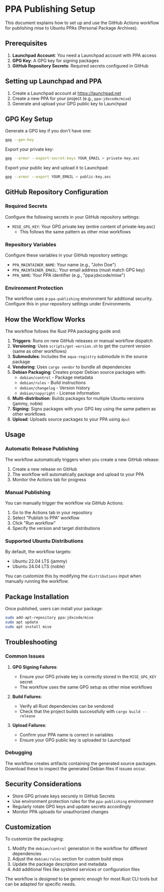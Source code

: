 # PPA Publishing Setup

This document explains how to set up and use the GitHub Actions workflow for publishing mise to Ubuntu PPAs (Personal Package Archives).

## Prerequisites

1. **Launchpad Account**: You need a Launchpad account with PPA access
2. **GPG Key**: A GPG key for signing packages
3. **GitHub Repository Secrets**: Required secrets configured in GitHub

## Setting up Launchpad and PPA

1. Create a Launchpad account at https://launchpad.net
2. Create a new PPA for your project (e.g., `ppa:jdxcode/mise`)
3. Generate and upload your GPG public key to Launchpad

## GPG Key Setup

Generate a GPG key if you don't have one:

```bash
gpg --gen-key
```

Export your private key:
```bash
gpg --armor --export-secret-keys YOUR_EMAIL > private-key.asc
```

Export your public key and upload it to Launchpad:
```bash
gpg --armor --export YOUR_EMAIL > public-key.asc
```

## GitHub Repository Configuration

### Required Secrets

Configure the following secrets in your GitHub repository settings:

- `MISE_GPG_KEY`: Your GPG private key (entire content of private-key.asc)
  - This follows the same pattern as other mise workflows

### Repository Variables

Configure these variables in your GitHub repository settings:

- `PPA_MAINTAINER_NAME`: Your name (e.g., "John Doe")
- `PPA_MAINTAINER_EMAIL`: Your email address (must match GPG key)
- `PPA_NAME`: Your PPA identifier (e.g., "ppa:jdxcode/mise")

### Environment Protection

The workflow uses a `ppa-publishing` environment for additional security. Configure this in your repository settings under Environments.

## How the Workflow Works

The workflow follows the Rust PPA packaging guide and:

1. **Triggers**: Runs on new GitHub releases or manual workflow dispatch
2. **Versioning**: Uses `scripts/get-version.sh` to get the current version (same as other workflows)
3. **Submodules**: Includes the `aqua-registry` submodule in the source package
4. **Vendoring**: Uses `cargo vendor` to bundle all dependencies
5. **Debian Packaging**: Creates proper Debian source packages with:
   - `debian/control` - Package metadata
   - `debian/rules` - Build instructions
   - `debian/changelog` - Version history
   - `debian/copyright` - License information
6. **Multi-distribution**: Builds packages for multiple Ubuntu versions (jammy, noble)
7. **Signing**: Signs packages with your GPG key using the same pattern as other workflows
8. **Upload**: Uploads source packages to your PPA using `dput`

## Usage

### Automatic Release Publishing

The workflow automatically triggers when you create a new GitHub release:

1. Create a new release on GitHub
2. The workflow will automatically package and upload to your PPA
3. Monitor the Actions tab for progress

### Manual Publishing

You can manually trigger the workflow via GitHub Actions:

1. Go to the Actions tab in your repository
2. Select "Publish to PPA" workflow
3. Click "Run workflow"
4. Specify the version and target distributions

### Supported Ubuntu Distributions

By default, the workflow targets:
- Ubuntu 22.04 LTS (jammy)
- Ubuntu 24.04 LTS (noble)

You can customize this by modifying the `distributions` input when manually running the workflow.

## Package Installation

Once published, users can install your package:

```bash
sudo add-apt-repository ppa:jdxcode/mise
sudo apt update
sudo apt install mise
```

## Troubleshooting

### Common Issues

1. **GPG Signing Failures**: 
   - Ensure your GPG private key is correctly stored in the `MISE_GPG_KEY` secret
   - The workflow uses the same GPG setup as other mise workflows

2. **Build Failures**:
   - Verify all Rust dependencies can be vendored
   - Check that the project builds successfully with `cargo build --release`

3. **Upload Failures**:
   - Confirm your PPA name is correct in variables
   - Ensure your GPG public key is uploaded to Launchpad

### Debugging

The workflow creates artifacts containing the generated source packages. Download these to inspect the generated Debian files if issues occur.

## Security Considerations

- Store GPG private keys securely in GitHub Secrets
- Use environment protection rules for the `ppa-publishing` environment
- Regularly rotate GPG keys and update secrets accordingly
- Monitor PPA uploads for unauthorized changes

## Customization

To customize the packaging:

1. Modify the `debian/control` generation in the workflow for different dependencies
2. Adjust the `debian/rules` section for custom build steps
3. Update the package description and metadata
4. Add additional files like systemd services or configuration files

The workflow is designed to be generic enough for most Rust CLI tools but can be adapted for specific needs.
